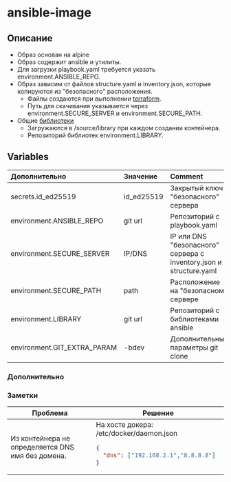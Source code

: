 # ansible-image
## Описание
* Образ основан на alpine
* Образ содержит ansible и утилиты.
* Для загрузки playbook.yaml требуется указать environment.ANSIBLE_REPO.
* Образ зависим от файлов structure.yaml и inventory.json, которые копируются из "безопасного" расположения.
  * Файлы создаются при выполнении [terraform](https://github.com/FZEN475/terraform).
  * Путь для скачивания указывается через environment.SECURE_SERVER и environment.SECURE_PATH. 
* Общие [библиотеки](https://github.com/FZEN475/ansible-library.git) 
  * Загружаются в /source/library при каждом создании контейнера.
  * Репозиторий библиотек environment.LIBRARY.

## Variables
| Дополнительно               | Значение   | Comment                                                            |
|:----------------------------|:-----------|:-------------------------------------------------------------------|
| secrets.id_ed25519          | id_ed25519 | Закрытый ключ "безопасного" сервера                                |
| environment.ANSIBLE_REPO    | git url    | Репозиторий с playbook.yaml                                        |
| environment.SECURE_SERVER   | IP/DNS     | IP или DNS "безопасного" сервера с inventory.json и structure.yaml |
| environment.SECURE_PATH     | path       | Расположение на "безопасном" сервере                               |
| environment.LIBRARY         | git url    | Репозиторий с библиотеками ansible                                 |
| environment.GIT_EXTRA_PARAM | -bdev      | Дополнительные параметры git clone                                 |

### Дополнительно

### Заметки

<!DOCTYPE html>
<table>
  <thead>
    <tr>
      <th>Проблема</th>
      <th>Решение</th>
    </tr>
  </thead>
  <tr>
      <td>Из контейнера не определяется DNS имя без домена.</td>
      <td>
На хосте докера:  
/etc/docker/daemon.json

```json
{
  "dns": ["192.168.2.1","8.8.8.8"]
}
```
</td>
  </tr>
  <tr>
  </tr>
</table>

